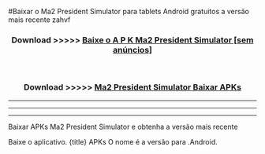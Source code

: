 #Baixar o Ma2 President Simulator   para tablets Android gratuitos a versão mais recente zahvf


<div align="center">
<h3>Download >>>>> <a href="https://pt-web.web.app/?pt= Ma2 President Simulator ">Baixe o A P K Ma2 President Simulator  [sem anúncios]</a></h3><br>

<h3>Download >>>>> <a href="https://pt-web.web.app/?pt= Ma2 President Simulator ">Ma2 President Simulator  Baixar APKs</a></h3>
</div>

----------------------------------------------------------

----------------------------------------------------------

----------------------------------------------------------

Baixar APKs Ma2 President Simulator  e obtenha a versão mais recente

Baixe o aplicativo. {title} APKs O nome é a versão para .Android.


